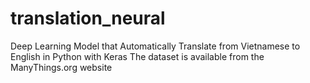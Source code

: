 # translation_neural
Deep Learning Model that Automatically Translate from Vietnamese to English in Python with Keras
The dataset is available from the ManyThings.org website
